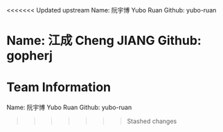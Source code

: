 <<<<<<< Updated upstream
Name: 阮宇博 Yubo Ruan
Github: yubo-ruan

Name: 江成 Cheng JIANG
Github: gopherj
=======
# Team Information

Name: 阮宇博  Yubo Ruan
Github: yubo-ruan
>>>>>>> Stashed changes
